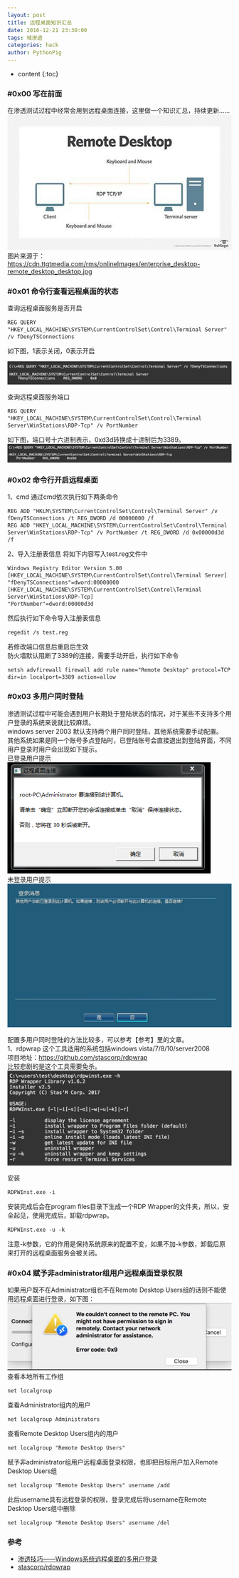```yaml
---
layout: post
title: 远程桌面知识汇总
date: 2016-12-21 23:30:00
tags: 域渗透
categories: hack 
author: PythonPig
---
```

* content
{:toc}

### \#0x00 写在前面
在渗透测试过程中经常会用到远程桌面连接，这里做一个知识汇总，持续更新……  
![remote desktop](https://github.com/PythonPig/PythonPig.github.io/blob/master/images/%E8%BF%9C%E7%A8%8B%E6%A1%8C%E9%9D%A2%E7%9F%A5%E8%AF%86%E6%B1%87%E6%80%BB/remote%20desktop.jpg?raw=true)  
图片来源于：https://cdn.ttgtmedia.com/rms/onlineImages/enterprise_desktop-remote_desktop_desktop.jpg




### \#0x01 命令行查看远程桌面的状态
查询远程桌面服务是否开启  
```
REG QUERY "HKEY_LOCAL_MACHINE\SYSTEM\CurrentControlSet\Control\Terminal Server" /v fDenyTSConnections
```
如下图，1表示关闭，0表示开启  

![查询远程桌面状态](https://github.com/PythonPig/PythonPig.github.io/blob/master/images/%E8%BF%9C%E7%A8%8B%E6%A1%8C%E9%9D%A2%E7%9F%A5%E8%AF%86%E6%B1%87%E6%80%BB/%E6%9F%A5%E8%AF%A2%E8%BF%9C%E7%A8%8B%E6%A1%8C%E9%9D%A2%E7%8A%B6%E6%80%81.jpeg?raw=true) 

查询远程桌面服务端口   
```
REG QUERY "HKEY_LOCAL_MACHINE\SYSTEM\CurrentControlSet\Control\Terminal Server\WinStations\RDP-Tcp" /v PortNumber
```
如下图，端口号十六进制表示，0xd3d转换成十进制后为3389。  
![查询远程桌面端口](https://github.com/PythonPig/PythonPig.github.io/blob/master/images/%E8%BF%9C%E7%A8%8B%E6%A1%8C%E9%9D%A2%E7%9F%A5%E8%AF%86%E6%B1%87%E6%80%BB/%E6%9F%A5%E8%AF%A2%E8%BF%9C%E7%A8%8B%E6%A1%8C%E9%9D%A2%E7%AB%AF%E5%8F%A3.jpeg?raw=true) 

### \#0x02 命令行开启远程桌面
1、cmd
通过cmd依次执行如下两条命令  
```
REG ADD "HKLM\SYSTEM\CurrentControlSet\Control\Terminal Server" /v fDenyTSConnections /t REG_DWORD /d 00000000 /f
REG ADD "HKEY_LOCAL_MACHINE\SYSTEM\CurrentControlSet\Control\Terminal Server\WinStations\RDP-Tcp" /v PortNumber /t REG_DWORD /d 0x00000d3d /f
```
2、导入注册表信息
将如下内容写入test.reg文件中  
```
Windows Registry Editor Version 5.00
[HKEY_LOCAL_MACHINE\SYSTEM\CurrentControlSet\Control\Terminal Server]
"fDenyTSConnections"=dword:00000000
[HKEY_LOCAL_MACHINE\SYSTEM\CurrentControlSet\Control\Terminal Server\WinStations\RDP-Tcp]
"PortNumber"=dword:00000d3d
```
然后执行如下命令导入注册表信息  
```
regedit /s test.reg
```
若修改端口信息后重启后生效  
防火墙默认阻断了3389的连接，需要手动开启，执行如下命令  
```
netsh advfirewall firewall add rule name="Remote Desktop" protocol=TCP dir=in localport=3389 action=allow
```

### \#0x03 多用户同时登陆
渗透测试过程中可能会遇到用户长期处于登陆状态的情况，对于某些不支持多个用户登录的系统来说就比较麻烦。  
windows server 2003 默认支持两个用户同时登陆，其他系统需要手动配置。  
其他系统如果是同一个账号多点登陆时，已登陆账号会直接退出到登陆界面，不同用户登录时用户会出现如下提示。  
已登录用户提示  
 ![已登录用户提示](https://github.com/PythonPig/PythonPig.github.io/blob/master/images/%E8%BF%9C%E7%A8%8B%E6%A1%8C%E9%9D%A2%E7%9F%A5%E8%AF%86%E6%B1%87%E6%80%BB/%E5%B7%B2%E7%99%BB%E5%BD%95%E7%94%A8%E6%88%B7%E6%8F%90%E7%A4%BA.PNG?raw=true)  
未登录用户提示  
![未登录用户提示](https://github.com/PythonPig/PythonPig.github.io/blob/master/images/%E8%BF%9C%E7%A8%8B%E6%A1%8C%E9%9D%A2%E7%9F%A5%E8%AF%86%E6%B1%87%E6%80%BB/%E6%9C%AA%E7%99%BB%E5%BD%95%E7%94%A8%E6%88%B7%E6%8F%90%E7%A4%BA.jpeg?raw=true)

配置多用户同时登陆的方法比较多，可以参考【参考】里的文章。  
1、rdpwrap
这个工具适用的系统包括windows vista/7/8/10/server2008  
项目地址：https://github.com/stascorp/rdpwrap  
比较悲剧的是这个工具需要免杀。  
![rdpwarp help](https://github.com/PythonPig/PythonPig.github.io/blob/master/images/%E8%BF%9C%E7%A8%8B%E6%A1%8C%E9%9D%A2%E7%9F%A5%E8%AF%86%E6%B1%87%E6%80%BB/rdpwrap%20help.jpeg?raw=true)

安装  
```
RDPWInst.exe -i
```
安装完成后会在program files目录下生成一个RDP Wrapper的文件夹，所以，安全起见，使用完成后，卸载rdpwrap。
```
RDPWInst.exe -u -k 
```
注意-k参数，它的作用是保持系统原来的配置不变，如果不加-k参数，卸载后原来打开的远程桌面服务会被关闭。

### \#0x04 赋予非administrator组用户远程桌面登录权限
如果用户既不在Administrator组也不在Remote Desktop Users组的话则不能使用远程桌面进行登录，如下图：  
![no permission](https://github.com/PythonPig/PythonPig.github.io/blob/master/images/%E8%BF%9C%E7%A8%8B%E6%A1%8C%E9%9D%A2%E7%9F%A5%E8%AF%86%E6%B1%87%E6%80%BB/no%20permission.jpeg?raw=true) 
查看本地所有工作组  
```
net localgroup
```

查看Administrator组内的用户  
```
net localgroup Administrators
```

查看Remote Desktop Users组内的用户  
```
net localgroup "Remote Desktop Users"
```

赋予非administrator组用户远程桌面登录权限，也即把目标用户加入Remote Desktop Users组  
```
net localgroup "Remote Desktop Users" username /add 
```
此后username具有远程登录的权限，登录完成后将username在Remote Desktop Users组中删除  
```
net localgroup "Remote Desktop Users" username /del
```

### 参考
* [渗透技巧——Windows系统远程桌面的多用户登录](https://3gstudent.github.io/3gstudent.github.io/%E6%B8%97%E9%80%8F%E6%8A%80%E5%B7%A7-Windows%E7%B3%BB%E7%BB%9F%E8%BF%9C%E7%A8%8B%E6%A1%8C%E9%9D%A2%E7%9A%84%E5%A4%9A%E7%94%A8%E6%88%B7%E7%99%BB%E5%BD%95/)
* [stascorp/rdpwrap](https://github.com/stascorp/rdpwrap)